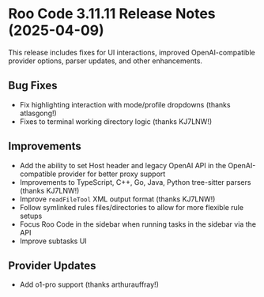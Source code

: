 # Roo Code 3.11.11 Release Notes (2025-04-09)

This release includes fixes for UI interactions, improved OpenAI-compatible provider options, parser updates, and other enhancements.

## Bug Fixes

*   Fix highlighting interaction with mode/profile dropdowns (thanks atlasgong!)
*   Fixes to terminal working directory logic (thanks KJ7LNW!)

## Improvements

*   Add the ability to set Host header and legacy OpenAI API in the OpenAI-compatible provider for better proxy support
*   Improvements to TypeScript, C++, Go, Java, Python tree-sitter parsers (thanks KJ7LNW!)
*   Improve `readFileTool` XML output format (thanks KJ7LNW!)
*   Follow symlinked rules files/directories to allow for more flexible rule setups
*   Focus Roo Code in the sidebar when running tasks in the sidebar via the API
*   Improve subtasks UI

## Provider Updates

*   Add o1-pro support (thanks arthurauffray!)